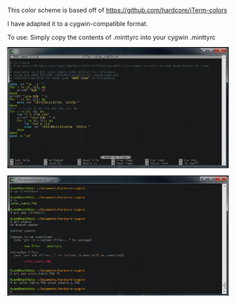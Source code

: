 This color scheme is based off of
https://github.com/hardcore/iTerm-colors

I have adapted it to a cygwin-compatible format.

To use: Simply copy the contents of .minttyrc into your cygwin .minttyrc

![Sample image](https://raw.githubusercontent.com/randonia/hardcore-cygwin/screenshots/color_sample_1.PNG)

![Sample image 2](https://raw.githubusercontent.com/randonia/hardcore-cygwin/screenshots/color_sample_2.PNG)
